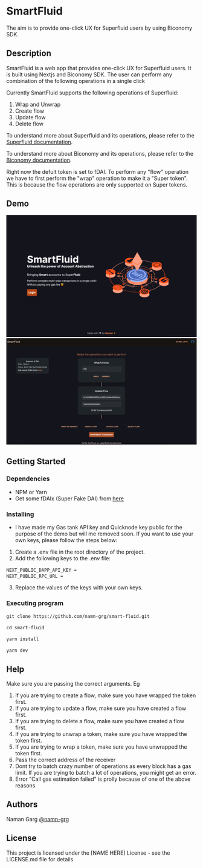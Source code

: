 # SmartFluid

The aim is to provide one-click UX for Superfluid users by using Biconomy SDK.

## Description

SmartFluid is a web app that provides one-click UX for Superfluid users. It is built using Nextjs and Biconomy SDK. The user can perform any combination of the following operations in a single click

Currently SmartFluid supports the following operations of Superfluid:

1.  Wrap and Unwrap
2.  Create flow
3.  Update flow
4.  Delete flow

To understand more about Superfluid and its operations, please refer to the [Superfluid documentation](https://docs.superfluid.finance/superfluid/developers/constant-flow-agreement-cfa).

To understand more about Biconomy and its operations, please refer to the [Biconomy documentation](https://docs.biconomy.io/).

Right now the defult token is set to fDAI. To perform any "flow" operation we have to first perform the "wrap" operation to make it a "Super token". This is because the flow operations are only supported on Super tokens.

## Demo

![Landing page](./public/image.png)
![Sending batch transaction](./public/image2.png)

## Getting Started

### Dependencies

- NPM or Yarn
- Get some fDAIx (Super Fake DAI) from [here](https://docs.superfluid.finance/superfluid/developers/super-tokens/super-token-faucet)

### Installing

- I have made my Gas tank API key and Quicknode key public for the purpose of the demo but will me removed soon. If you want to use your own keys, please follow the steps below:

1.  Create a .env file in the root directory of the project.
2.  Add the following keys to the .env file:

```
NEXT_PUBLIC_DAPP_API_KEY =
NEXT_PUBLIC_RPC_URL =
```

3.  Replace the values of the keys with your own keys.

### Executing program

```
git clone https://github.com/namn-grg/smart-fluid.git
```

```
cd smart-fluid
```

```
yarn install
```

```
yarn dev
```

## Help

Make sure you are passing the correct arguments. Eg

1. If you are trying to create a flow, make sure you have wrapped the token first.
2. If you are trying to update a flow, make sure you have created a flow first.
3. If you are trying to delete a flow, make sure you have created a flow first.
4. If you are trying to unwrap a token, make sure you have wrapped the token first.
5. If you are trying to wrap a token, make sure you have unwrapped the token first.
6. Pass the correct address of the receiver
7. Dont try to batch crazy number of operations as every block has a gas limit. If you are trying to batch a lot of operations, you might get an error.
8. Error "Call gas estimation failed" is prolly because of one of the above reasons

## Authors

Naman Garg [@namn-grg](https://twitter.com/namn_grg)

## License

This project is licensed under the [NAME HERE] License - see the LICENSE.md file for details
